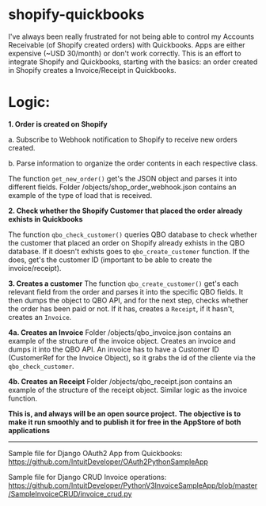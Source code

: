 # shopify-quickbooks

I've always been really frustrated for not being able to control my Accounts Receivable (of Shopify created orders) with Quickbooks.
Apps are either expensive (~USD 30/month) or don't work correctly.
This is an effort to integrate Shopify and Quickbooks, starting with the basics: an order created in Shopify creates a Invoice/Receipt in Quickbooks.

# Logic:

**1. Order is created on Shopify**

  a. Subscribe to Webhook notification to Shopify to receive new orders created.
  
  b. Parse information to organize the order contents in each respective class.
  
The function `get_new_order()` get's the JSON object and parses it into different fields.
Folder /objects/shop_order_webhook.json contains an example of the type of load that is received.


**2. Check whether the Shopify Customer that placed the order already exhists in Quickbooks**

The function `qbo_check_customer()` queries QBO database to check whether the customer that placed an order on Shopify
already exhists in the QBO database. If it doesn't exhists goes to `qbo_create_customer` function.
If the does, get's the customer ID (important to be able to create the invoice/receipt).


**3. Creates a customer**
The function `qbo_create_customer()` get's each relevant field from the order and parses it into the specific QBO fields.
It then dumps the object to QBO API, and for the next step, checks whether the order has been paid or not.
If it has, creates a `Receipt`, if it hasn't, creates an `Invoice`.


**4a. Creates an Invoice**
Folder /objects/qbo_invoice.json contains an example of the structure of the invoice object.
Creates an invoice and dumps it into the QBO API. An invoice has to have a Customer ID (CustomerRef for the Invoice Object),
so it grabs the id of the cliente via the `qbo_check_customer`.


**4b. Creates an Receipt**
Folder /objects/qbo_receipt.json contains an example of the structure of the receipt object.
Similar logic as the invoice function.


**This is, and always will be an open source project.**
**The objective is to make it run smoothly and to publish it for free in the AppStore of both applications**

________________

Sample file for Django OAuth2 App from Quickbooks:
https://github.com/IntuitDeveloper/OAuth2PythonSampleApp

Sample file for Django CRUD Invoice operations:
https://github.com/IntuitDeveloper/PythonV3InvoiceSampleApp/blob/master/SampleInvoiceCRUD/invoice_crud.py
